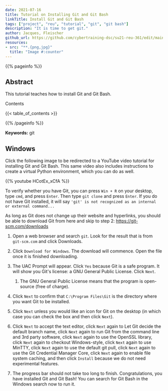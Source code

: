 ```yaml
---
date: 2021-07-16
title: Tutorial on Installing Git and Git Bash
linkTitle: Install Git and Git Bash
tags: ["project", "reu", "tutorial", "git", "git bash"]
description: "It is time to get git."
author: Jacques, Fleischer
github_url: https://github.com/cybertraining-dsc/su21-reu-361/edit/main/tutorials/github/git.md
resources:
- src: "**.{png,jpg}"
  title: "Image #:counter"
---
```



{{% pageinfo %}}

## Abstract

This tutorial teaches how to install Git and Git Bash.

Contents

{{< table_of_contents >}}

{{% /pageinfo %}}

**Keywords:** git


## Windows

Click the following image to be redirected to a YouTube video tutorial for installing Git and Git Bash. This same video also includes instructions to create a virtual Python environment, which you can do as well.

{{% youtube HCotEx_xCfA %}}

To verify whether you have Git, you can press `Win + R` on your desktop, type `cmd`, and press `Enter`. Then type `git clone` and press `Enter`. If you do not have Git installed, it will say `'git' is not recognized as an internal or external command...`

As long as Git does not change up their website and hyperlinks, you should be able to download Git from here and skip to step 2: https://git-scm.com/downloads

1. Open a web browser and search `git`. Look for the result that is from `git-scm.com` and click Downloads.

2. Click `Download for Windows`. The download will commence. Open the file once it is finished downloading.

3. The UAC Prompt will appear. Click `Yes` because Git is a safe program. It will show you Git's license: a GNU General Public License. Click `Next`.
   1. The GNU General Public License means that the program is open-source (free of charge).
  
4. Click `Next` to confirm that `C:\Program Files\Git` is the directory where you want Git to be installed.

5. Click `Next` unless you would like an icon for Git on the desktop (in which case you can check the box and then click `Next`).

6. Click `Next` to accept the text editor, click `Next` again to Let Git decide the default branch name, click `Next` again to run Git from the command line and 3rd party software, click `Next` again to use the OpenSSL library, click `Next` again to checkout Windows-style, click `Next` again to use MinTTY, click `Next` again to use the default git pull, click `Next` again to use the Git Credential Manager Core, click `Next` again to enable file system caching, and then click `Install` because we do not need experimental features.

7. The progress bar should not take too long to finish. Congratulations, you have installed Git and Git Bash! You can search for Git Bash in the Windows search now to run it.


  

